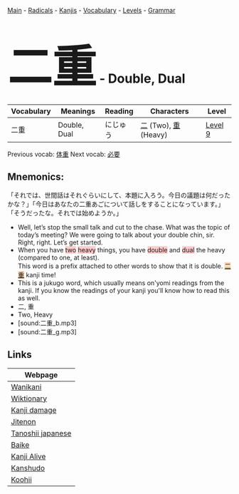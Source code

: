 <style> bigfont {font-size: 100px}</style>
[Main](../README.md) -
[Radicals](../radicals.md) -
[Kanjis](../kanjis.md) -
[Vocabulary](../vocabulary.md) -
[Levels](../levels.md) -
[Grammar](../grammar.md)
# <bigfont> 二重</bigfont> - Double, Dual 

| Vocabulary | Meanings | Reading | Characters | Level |
| --- | --- | --- | --- | --- |
| 二重 | Double, Dual | にじゅう |  [二](../kanjis/二.md) (Two), [重](../kanjis/重.md) (Heavy) | [Level 9](../levels/wk_level9.md) |

Previous vocab: [体重](体重.md) Next vocab: [必要](必要.md) 

## Mnemonics:
「それでは、世間話はそれぐらいにして、本題に入ろう。今日の議題は何だったかな？」「今日はあなたの二重あごについて話しをすることになっています。」「そうだったな。それでは始めようか。」
* Well, let’s stop the small talk and cut to the chase. What was the topic of today’s meeting? We were going to talk about your double chin, sir. Right, right. Let’s get started.
* When you have <span style="background-color:#ffcccb"> two</span> <span style="background-color:#ffcccb"> heavy</span> things, you have <span style="background-color:#ffcccb"> double</span> and <span style="background-color:#ffcccb"> dual</span> the heavy (compared to one, at least). <br />This word is a prefix attached to other words to show that it is double. <span style="background-color:#fed8b1"> [二重](https://jisho.org/search/二重)</span> kanji time!
* This is a jukugo word, which usually means on'yomi readings from the kanji. If you know the readings of your kanji you'll know how to read this as well.
* 二, 重
* Two, Heavy
* [sound:二重_b.mp3]
* [sound:二重_g.mp3]


## Links 

| Webpage |
| --- |
| [Wanikani          ](https://www.wanikani.com/kanji/二重) |
| [Wiktionary        ](https://en.wiktionary.org/wiki/二重) |
| [Kanji damage      ](http://www.kanjidamage.com/kanji/search?utf8=✓&q=二重) |
| [Jitenon           ](https://jitenon.com/kanji/二重) |
| [Tanoshii japanese ](https://www.tanoshiijapanese.com/dictionary/kanji.cfm?k=二重) |
| [Baike             ](https://baike.baidu.com/item/二重) |
| [Kanji Alive       ](https://app.kanjialive.com/二重) |
| [Kanshudo          ](https://www.kanshudo.com/searchmn?q=二重) |
| [Koohii            ](https://kanji.koohii.com/study/kanji/二重) |
